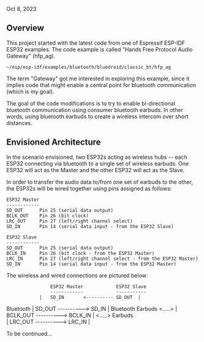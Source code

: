 Oct 8, 2023

Overview
--------
This project started with the latest code from one of Espressif ESP-IDF ESP32 examples.
The code example is called "Hands Free Protocol Audio Gateway" (hfp_ag). 

	~/esp/esp-idf/examples/bluetooth/bluedroid/classic_bt/hfp_ag

The term "Gateway" got me interested in exploring this example, since it implies code that might 
enable a central point for bluetooth communication (which is my goal). 

The goal of the code modifications is to try to enable bi-directional bluetooth communication
using consumer bluetooth earbuds. In other words, using bluetooth earbuds to create a wireless
intercom over short distances. 

Envisioned Architecture
-----------------------
In the scenario envisioned, two ESP32s acting as wireless hubs -- each ESP32 connecting via bluetooth to a single set of wireless earbuds. 
One ESP32 will act as the Master and the other ESP32 will act as the Slave.

In order to transfer the audio data to/from one set of earbuds to the other, the ESP32s 
will be wired together using pins assigned as follows:

	ESP32 Master
	------------
 	SD_OUT 		Pin 25 (serial data output)
 	BCLK_OUT	Pin 26 (bit clock)
 	LRC_OUT 	Pin 27 (left/right channel select)
 	SD_IN 		Pin 14 (serial data input - from the ESP32 Slave)

	ESP32 Slave
	------------
 	SD_OUT 		Pin 25 (serial data output)
 	BCLK_IN		Pin 26 (bit clock - from the ESP32 Master)
 	LRC_IN 		Pin 27 (left/right channel select - from the ESP32 Master)
 	SD_IN 		Pin 14 (serial data input - from the ESP32 Master)

The wireless and wired connections are pictured below:

					ESP32 Master			ESP32 Slave
					------------			-----------
				|	SD_IN 		<---------- SD_OUT	|
Bluetooth		| 	SD_OUT 		----------> SD_IN	|	  	  Bluetooth
Earbuds	<.....> | 	BCLK_OUT	----------> BCLK_IN	| <.....> Earbuds	
				| 	LRC_OUT 	----------> LRC_IN	|

To be continued...


